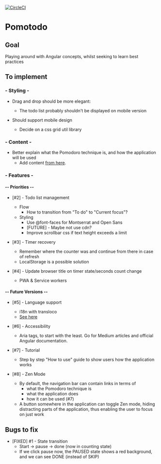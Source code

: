 [![CircleCI](https://circleci.com/gh/saglamcem/pomotodo.svg?style=shield&circle-token=cc7b11ccd3b389ed67d4c9d29f50cf53a49cc570)](https://circleci.com/gh/saglamcem/workflows/pomotodo)

# Pomotodo 

## Goal 
Playing around with Angular concepts, whilst seeking to learn best practices 

## To implement

### - Styling - 
* Drag and drop should be more elegant: 
    * The todo list probably shouldn't be displayed on mobile version 

* Should support mobile design 
    * Decide on a css grid util library 

### - Content -
* Better explain what the Pomodoro technique is, and how the application will be used  
    * Add content [from here](https://francescocirillo.com/pages/pomodoro-technique).

### - Features - 

#### -- Priorities -- 
* [#2] - Todo list management 
    * Flow 
        * How to transition from "To do" to "Current focus"? 
    * Styling 
        * Use @font-faces for Montserrat and Open Sans  
        * [FUTURE] - Maybe not use cdn? 
        * Improve scrollbar css if text height exceeds a limit 

* [#3] - Timer recovery 
    * Remember where the counter was and continue from there in case of refresh  
    * LocalStorage is a possible solution 
    
* [#4] - Update browser title on timer state/seconds count change 
    * PWA & Service workers 

#### -- Future Versions -- 
* [#5] - Language support 
    * i18n with transloco 
    * [See here](https://ngneat.github.io/transloco/)  

* [#6] - Accessibility 
    * Aria tags, to start with the least. Go for Medium articles and official Angular documentation. 

* [#7] - Tutorial 
    * Step by step "How to use" guide to show users how the application works 
    
* [#8] - Zen Mode 
    * By default, the navigation bar can contain links in terms of 
        * what the Pomodoro technique is 
        * what the application does 
        * how it can be used (#7)
    * A button somewhere in the application can toggle Zen mode, hiding distracting parts of the application, thus enabling the user to focus on just work 

## Bugs to fix 
* [FIXED] #1 - State transition 
    * Start -> pause -> done (now in counting state) 
    * If we click pause now, the PAUSED state shows a red background, and we can see DONE (instead of SKIP) 

